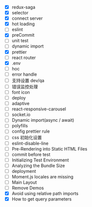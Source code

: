 - [x] redux-saga
- [x] selector
- [x] connect server
- [x] hot loading
- [ ] eslint
- [x] preCommit
- [ ] unit test
- [ ] dynamic import
- [x] prettier
- [ ] react router
- [x] .env
- [ ] hoc
- [ ] error handle
- [ ] 支持设置 dev/qa
- [ ] 错误监控处理
- [ ] font icon
- [ ] deploy
- [ ] adaptive
- [ ] react-responsive-carousel
- [ ] socket.io
- [ ] Dynamic import(async / await)
- [ ] polyfills
- [ ] config prettier rule
- [ ] css 初始化设置
- [ ] eslint-disable-line
- [ ] Pre-Rendering into Static HTML Files
- [ ] commit before test
- [ ] Initializing Test Environment
- [ ] Analyzing the Bundle Size
- [ ] deployment
- [ ] Moment.js locales are missing
- [ ] Main Layout
- [ ] Remove Demos
- [x] Avoid using relative path imports
- [x] How to get query parameters
